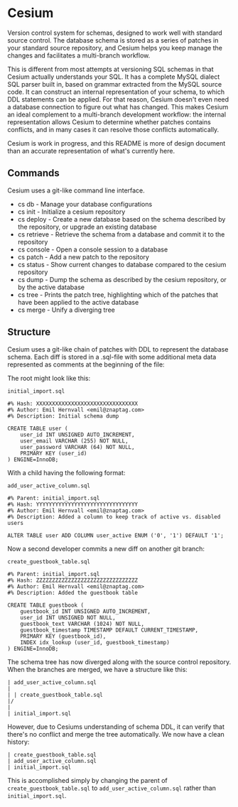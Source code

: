 Cesium
======

Version control system for schemas, designed to work well with standard source
control. The database schema is stored as a series of patches in your standard
source repository, and Cesium helps you keep manage the changes and facilitates
a multi-branch workflow.

This is different from most attempts at versioning SQL schemas in that Cesium
actually understands your SQL. It has a complete MySQL dialect SQL parser built
in, based on grammar extracted from the MySQL source code. It can construct an
internal representation of your schema, to which DDL statements can be applied.
For that reason, Cesium doesn't even need a database connection to figure out
what has changed. This makes Cesium an ideal complement to a multi-branch
development workflow: the internal representation allows Cesium to determine
whether patches contains conflicts, and in many cases it can resolve those
conflicts automatically.

Cesium is work in progress, and this README is more of design document than an
accurate representation of what's currently here.

Commands
--------

Cesium uses a git-like command line interface.

 * cs db - Manage your database configurations
 * cs init - Initialize a cesium repository
 * cs deploy - Create a new database based on the schema described by the
   repository, or upgrade an existing database
 * cs retrieve - Retrieve the schema from a database and commit it to the
   repository
 * cs console - Open a console session to a database
 * cs patch - Add a new patch to the repository
 * cs status - Show current changes to database compared to the cesium
   repository
 * cs dump - Dump the schema as described by the cesium repository, or by the
   active database
 * cs tree - Prints the patch tree, highlighting which of the patches that have
   been applied to the active database
 * cs merge - Unify a diverging tree

Structure
---------

Cesium uses a git-like chain of patches with DDL to represent the database schema.
Each diff is stored in a .sql-file with some additional meta data represented
as comments at the beginning of the file:

The root might look like this:

    initial_import.sql

    #% Hash: XXXXXXXXXXXXXXXXXXXXXXXXXXXXXXXX
    #% Author: Emil Hernvall <emil@znaptag.com>
    #% Description: Initial schema dump

    CREATE TABLE user (
        user_id INT UNSIGNED AUTO_INCREMENT,
        user_email VARCHAR (255) NOT NULL,
        user_password VARCHAR (64) NOT NULL,
        PRIMARY KEY (user_id)
    ) ENGINE=InnoDB;

With a child having the following format:

    add_user_active_column.sql

    #% Parent: initial_import.sql
    #% Hash: YYYYYYYYYYYYYYYYYYYYYYYYYYYYYYYY
    #% Author: Emil Hernvall <emil@znaptag.com>
    #% Description: Added a column to keep track of active vs. disabled users

    ALTER TABLE user ADD COLUMN user_active ENUM ('0', '1') DEFAULT '1';

Now a second developer commits a new diff on another git branch:

    create_guestbook_table.sql

    #% Parent: initial_import.sql
    #% Hash: ZZZZZZZZZZZZZZZZZZZZZZZZZZZZZZZZ
    #% Author: Emil Hernvall <emil@znaptag.com>
    #% Description: Added the guestbook table

    CREATE TABLE guestbook (
        guestbook_id INT UNSIGNED AUTO_INCREMENT,
        user_id INT UNSIGNED NOT NULL,
        guestbook_text VARCHAR (1024) NOT NULL,
        guestbook_timestamp TIMESTAMP DEFAULT CURRENT_TIMESTAMP,
        PRIMARY KEY (guestbook_id),
        INDEX idx_lookup (user_id, guestbook_timestamp)
    ) ENGINE=InnoDB;

The schema tree has now diverged along with the source control repository. When
the branches are merged, we have a structure like this:

    | add_user_active_column.sql
    |
    | | create_guestbook_table.sql
    |/
    |
    | initial_import.sql

However, due to Cesiums understanding of schema DDL, it can verify that there's
no conflict and merge the tree automatically. We now have a clean history:

    | create_guestbook_table.sql
    | add_user_active_column.sql
    | initial_import.sql

This is accomplished simply by changing the parent of
`create_guestbook_table.sql` to `add_user_active_column.sql` rather than
`initial_import.sql`.
